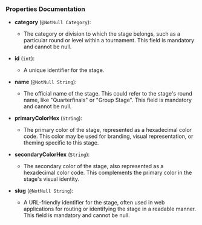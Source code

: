 ### Properties Documentation

- **category** (`@NotNull Category`):
    - The category or division to which the stage belongs, such as a particular round or level within a tournament. This field is mandatory and cannot be null.

- **id** (`int`):
    - A unique identifier for the stage.

- **name** (`@NotNull String`):
    - The official name of the stage. This could refer to the stage's round name, like "Quarterfinals" or "Group Stage". This field is mandatory and cannot be null.

- **primaryColorHex** (`String`):
    - The primary color of the stage, represented as a hexadecimal color code. This color may be used for branding, visual representation, or theming specific to this stage.

- **secondaryColorHex** (`String`):
    - The secondary color of the stage, also represented as a hexadecimal color code. This complements the primary color in the stage's visual identity.

- **slug** (`@NotNull String`):
    - A URL-friendly identifier for the stage, often used in web applications for routing or identifying the stage in a readable manner. This field is mandatory and cannot be null.